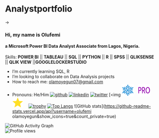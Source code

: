 # Analystportfolio
->
### Hi, my name is Olufemi
#### a Microsoft Power BI Data Analyst Associate from Lagos, Nigeria.
Skills: **POWER BI** || **TABLEAU** || **SQL** || **PYTHON** || **R** || **SPSS** || **QLIKSENSE** || **QLIK VIEW** ||**GOOGLELOCKERSTUDIO**
-  I’m currently learning SQL, R 
-  I’m looking to collaborate on Data Analysis projects 
-   How to reach me:  olamoyegun07@gmail.com
-  Pronouns: He/Him 
[<img src='https://cdn.jsdelivr.net/npm/simple-icons@3.0.1/icons/github.svg' alt='github' height='40'>](https://github.com/Olufemiolamoyegun)  [<img src='https://cdn.jsdelivr.net/npm/simple-icons@3.0.1/icons/linkedin.svg' alt='linkedin' height='40'>](https://www.linkedin.com/in/olufemi-olamoyegun//)  [<img src='https://cdn.jsdelivr.net/npm/simple-icons@3.0.1/icons/twitter.svg' alt='twitter' height='40'>](https://twitter.com/@olamfe)  [<img 
<a href='https://archiveprogram.github.com/'><img src='https://raw.githubusercontent.com/acervenky/animated-github-badges/master/assets/acbadge.gif' width='40' height='40'></a> <a href='https://github.com/pricing'><img src='https://raw.githubusercontent.com/acervenky/animated-github-badges/master/assets/pro.gif' width='40' height='40'></a> <a href='https://stars.github.com/'><img src='https://raw.githubusercontent.com/acervenky/animated-github-badges/master/assets/starbadge.gif' width='35' height='35'></a> 
[![trophy](https://github-profile-trophy.vercel.app/?username=Olufemiolamoyegun)](https://github.com/ryo-ma/github-profile-trophy)
[![Top Langs](https://github-readme-stats.vercel.app/api/top-langs/?username=Olufemiolamoyegun)](https://github.com/anuraghazra/github-readme-stats) ![GitHub stats](https://github-readme-stats.vercel.app/api?username=olufemi olamoyegun&show_icons=true&count_private=true)  
<!-- ![GitHub streak stats](https://github-readme-streak-stats.herokuapp.com/?user=Olufemi-glitch)   -->
![GitHub Activity Graph](https://activity-graph.herokuapp.com/graph?username=OlufemiOlamoyegun)  
![Profile views](https://gpvc.arturio.OlufemiOlamoyegun)  
<!-- ![Olufemi's GitHub stats](https://github-readme-stats.vercel.app/api?username=Olufemiolamoyegun&hide=contribs,prs) -->
<!---OlufemiOlamoyegun/OlufemiOlamoyegun is a ✨ special ✨ repository because its `README.md` (this file) appears on your GitHub profile.
